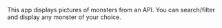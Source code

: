 This app displays pictures of monsters from an API. You can search/filter and display any monster of your choice.
